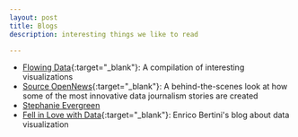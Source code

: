 ```yaml
---
layout: post
title: Blogs
description: interesting things we like to read

---
```



-  [Flowing Data](http://flowingdata.com/){:target="_blank"}: A compilation of interesting visualizations
- [Source OpenNews](https://source.opennews.org){:target="_blank"}: A behind-the-scenes look at how some of the most innovative data journalism stories are created
- [Stephanie Evergreen]()
- [Fell in Love with Data](http://fellinlovewithdata.com/){:target="_blank"}: Enrico Bertini's blog about data visualization